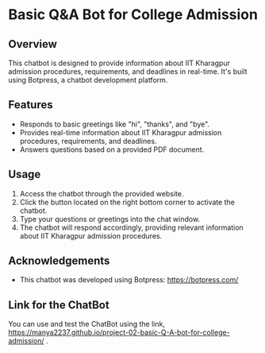# Basic Q&A Bot for College Admission 

## Overview
This chatbot is designed to provide information about IIT Kharagpur admission procedures, requirements, and deadlines in real-time. It's built using Botpress, a chatbot development platform.

## Features
- Responds to basic greetings like "hi", "thanks", and "bye".
- Provides real-time information about IIT Kharagpur admission procedures, requirements, and deadlines.
- Answers questions based on a provided PDF document.

## Usage
1. Access the chatbot through the provided website.
2. Click the button located on the right bottom corner to activate the chatbot.
3. Type your questions or greetings into the chat window.
4. The chatbot will respond accordingly, providing relevant information about IIT Kharagpur admission procedures.

## Acknowledgements
- This chatbot was developed using Botpress: https://botpress.com/

## Link for the ChatBot
You can use and test the ChatBot using the link,  https://manya2237.github.io/project-02-basic-Q-A-bot-for-college-admission/ .

